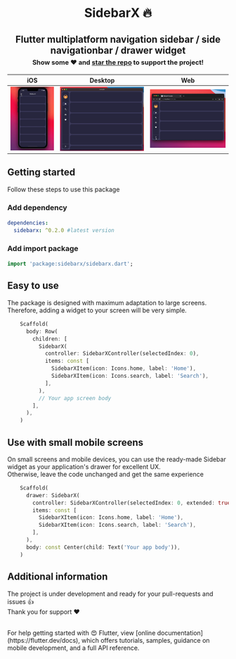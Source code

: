 <h1 align="center">
  SidebarX 🔥
</h1>

<h2 align="center"> Flutter multiplatform navigation sidebar / side navigationbar / drawer widget <br>
<span style="font-size: 0.7em">Show some ❤️ and <a href="https://github.com/Frezyx/group_button">star the repo</a> to support the project!</span>
</h2>

| iOS | Desktop | Web |
| :------------: | :------------: | :------------: |
| ![Image](example/repo/example_mobile_small.gif) | ![Image](example/repo/example.gif) | ![Image](example/repo/example_web.gif) |

## Getting started
Follow these steps to use this package

### Add dependency

```yaml
dependencies:
  sidebarx: ^0.2.0 #latest version
```

### Add import package

```dart
import 'package:sidebarx/sidebarx.dart';
```

## Easy to use
The package is designed with maximum adaptation to large screens.<br>
Therefore, adding a widget to your screen will be very simple.
```dart
    Scaffold(
      body: Row(
        children: [
          SidebarX(
            controller: SidebarXController(selectedIndex: 0),
            items: const [
              SidebarXItem(icon: Icons.home, label: 'Home'),
              SidebarXItem(icon: Icons.search, label: 'Search'),
            ],
          ),
          // Your app screen body
        ],
      ),
    )
```
## Use with small mobile screens
On small screens and mobile devices, you can use the ready-made Sidebar widget as your application's drawer for excellent UX. 
<br>Otherwise, leave the code unchanged and get the same experience

```dart
    Scaffold(
      drawer: SidebarX(
        controller: SidebarXController(selectedIndex: 0, extended: true),
        items: const [
          SidebarXItem(icon: Icons.home, label: 'Home'),
          SidebarXItem(icon: Icons.search, label: 'Search'),
        ],
      ),
      body: const Center(child: Text('Your app body')),
    )
```

## Additional information
The project is under development and ready for your pull-requests and issues 👍<br>
Thank you for support ❤️

<br>
For help getting started with 😍 Flutter, view
[online documentation](https://flutter.dev/docs), which offers tutorials, 
samples, guidance on mobile development, and a full API reference.